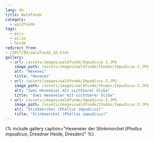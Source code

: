 ```yaml
---
lang: de
title: Waldfunde
category:
  - waldfunde
tags:
  - pics
  - pilze
  - heide
redirect_from:
- /2017/09/waldfunde_10.html
gallery:
  - url: /assets/images/waldfunde/Impudicus-1.JPG
    image_path: /assets/images/waldfunde/thumbs/Impudicus-1.JPG
    alt: "Hexenei"
    title: "Hexenei"
  - url: /assets/images/waldfunde/Impudicus-2.JPG
    image_path: /assets/images/waldfunde/thumbs/Impudicus-2.JPG
    alt: "Zwei Hexeneier mit sichtbarer Gliba"
    title: "Zwei Hexeneier mit sichtbarer Gliba"
  - url: /assets/images/waldfunde/Impudicus-3.JPG
    image_path: /assets/images/waldfunde/thumbs/Impudicus-3.JPG
    alt: "Stinkmorchel (Phallus impudicus)"
    title: "Stinkmorchel (Phallus impudicus)"
---
```


{% include gallery caption="Hexeneier der Stinkmorchel (*Phallus impudicus*, Dresdner Heide, Dresden)" %} 

<!-- vim: set tw=79 ts=2 sw=2 ai si et: -->
